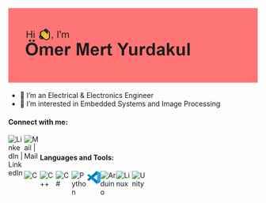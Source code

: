 <img src="https://github.com/OmerMert/OmerMert/blob/main/header.png">

- 🏫 I’m an Electrical & Electronics Engineer
- 👀 I’m interested in Embedded Systems and Image Processing


#### Connect with me: 
[<img align="left" alt="LinkedIn | LinkedIn" width="32px" src="https://user-images.githubusercontent.com/47865653/141461130-a6022de4-d3fc-466f-ad79-e3195c562c54.png" />][linkedin]
<a href="mailto:yurdakulomer21@gmail.com"><img align="left" alt="Mail | Mail" width="32px" src="https://user-images.githubusercontent.com/47865653/141462414-70e1fd0f-2552-4b60-84de-299e1ec6e03b.png" /></a>
<br />

#### Languages and Tools: 
<img align="left" alt="C" width="32px" src="https://user-images.githubusercontent.com/47865653/141461299-ebd48560-db6a-40c5-83f3-abf94eb7db58.png" />
<img align="left" alt="C++" width="32px" src="https://github.com/OmerMert/OmerMert/assets/47865653/678022b0-af8d-4bbe-a00b-b22812839ac8" />
<img align="left" alt="C#" width="32px" src="https://user-images.githubusercontent.com/47865653/144924546-ee03d54f-d36a-446d-a583-f91deb400b85.png" />
<img align="left" alt="Python" width="32px" src="https://github.com/abranhe/programming-languages-logos/blob/master/src/python/python_24x24.png" />
<img align="left" alt="Visual Studio Code" width="26px" src="https://raw.githubusercontent.com/github/explore/80688e429a7d4ef2fca1e82350fe8e3517d3494d/topics/visual-studio-code/visual-studio-code.png" />
<img align="left" alt="Arduino" width="32px" src="https://user-images.githubusercontent.com/47865653/141461666-c6631d3c-718f-4591-aece-7a63d274bac4.png" />
<img align="left" alt="Linux" width="32px" src="https://user-images.githubusercontent.com/47865653/141460960-61f40a5e-0791-4e40-ba9c-f04098d3f77c.png" />
<img align="left" alt="Unity" width="32px" src="https://user-images.githubusercontent.com/47865653/141461479-7e60eb0c-6eab-42bf-986c-c83406c0e708.png" />

<br />


[linkedin]: https://www.linkedin.com/in/%C3%B6mer-mert-yurdakul-586a58201/
<!---
OmerMert/OmerMert is a ✨ special ✨ repository because its `README.md` (this file) appears on your GitHub profile.
You can click the Preview link to take a look at your changes.
--->
